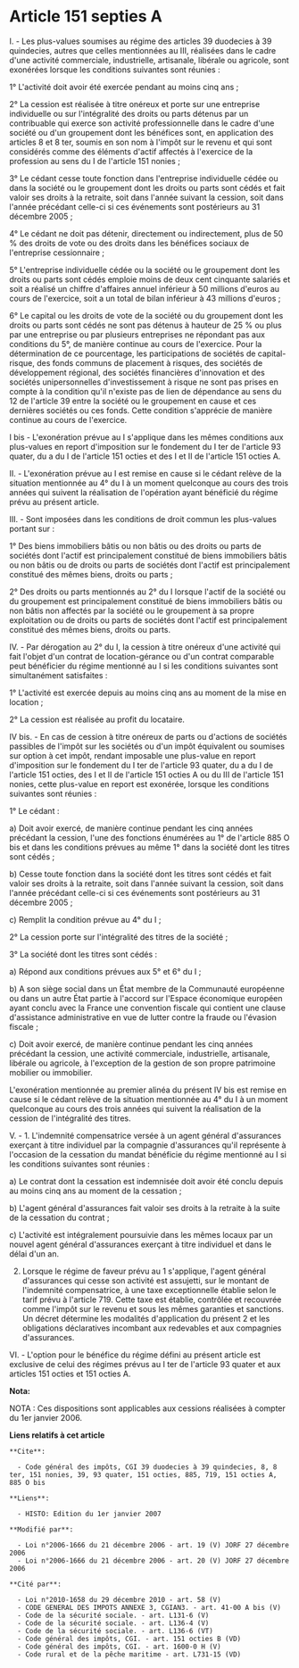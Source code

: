 # Article 151 septies A

I. - Les plus-values soumises au régime des articles 39 duodecies à 39 quindecies, autres que celles mentionnées au III,
réalisées dans le cadre d'une activité commerciale, industrielle, artisanale, libérale ou agricole, sont exonérées lorsque
les conditions suivantes sont réunies :

1° L'activité doit avoir été exercée pendant au moins cinq ans ;

2° La cession est réalisée à titre onéreux et porte sur une entreprise individuelle ou sur l'intégralité des droits ou parts
détenus par un contribuable qui exerce son activité professionnelle dans le cadre d'une société ou d'un groupement dont les
bénéfices sont, en application des articles 8 et 8 ter, soumis en son nom à l'impôt sur le revenu et qui sont considérés
comme des éléments d'actif affectés à l'exercice de la profession au sens du I de l'article 151 nonies ;

3° Le cédant cesse toute fonction dans l'entreprise individuelle cédée ou dans la société ou le groupement dont les droits ou
parts sont cédés et fait valoir ses droits à la retraite, soit dans l'année suivant la cession, soit dans l'année précédant
celle-ci si ces événements sont postérieurs au 31 décembre 2005 ;

4° Le cédant ne doit pas détenir, directement ou indirectement, plus de 50 % des droits de vote ou des droits dans les
bénéfices sociaux de l'entreprise cessionnaire ;

5° L'entreprise individuelle cédée ou la société ou le groupement dont les droits ou parts sont cédés emploie moins de deux
cent cinquante salariés et soit a réalisé un chiffre d'affaires annuel inférieur à 50 millions d'euros au cours de
l'exercice, soit a un total de bilan inférieur à 43 millions d'euros ;

6° Le capital ou les droits de vote de la société ou du groupement dont les droits ou parts sont cédés ne sont pas détenus à
hauteur de 25 % ou plus par une entreprise ou par plusieurs entreprises ne répondant pas aux conditions du 5°, de manière
continue au cours de l'exercice. Pour la détermination de ce pourcentage, les participations de sociétés de capital-risque,
des fonds communs de placement à risques, des sociétés de développement régional, des sociétés financières d'innovation et
des sociétés unipersonnelles d'investissement à risque ne sont pas prises en compte à la condition qu'il n'existe pas de lien
de dépendance au sens du 12 de l'article 39 entre la société ou le groupement en cause et ces dernières sociétés ou ces
fonds. Cette condition s'apprécie de manière continue au cours de l'exercice.

I bis - L'exonération prévue au I s'applique dans les mêmes conditions aux plus-values en report d'imposition sur le
fondement du I ter de l'article 93 quater, du a du I de l'article 151 octies et des I et II de l'article 151 octies A.

II. - L'exonération prévue au I est remise en cause si le cédant relève de la situation mentionnée au 4° du I à un moment
quelconque au cours des trois années qui suivent la réalisation de l'opération ayant bénéficié du régime prévu au présent
article.

III. - Sont imposées dans les conditions de droit commun les plus-values portant sur :

1° Des biens immobiliers bâtis ou non bâtis ou des droits ou parts de sociétés dont l'actif est principalement constitué de
biens immobiliers bâtis ou non bâtis ou de droits ou parts de sociétés dont l'actif est principalement constitué des mêmes
biens, droits ou parts ;

2° Des droits ou parts mentionnés au 2° du I lorsque l'actif de la société ou du groupement est principalement constitué de
biens immobiliers bâtis ou non bâtis non affectés par la société ou le groupement à sa propre exploitation ou de droits ou
parts de sociétés dont l'actif est principalement constitué des mêmes biens, droits ou parts.

IV. - Par dérogation au 2° du I, la cession à titre onéreux d'une activité qui fait l'objet d'un contrat de location-gérance
ou d'un contrat comparable peut bénéficier du régime mentionné au I si les conditions suivantes sont simultanément
satisfaites :

1° L'activité est exercée depuis au moins cinq ans au moment de la mise en location ;

2° La cession est réalisée au profit du locataire.

IV bis. - En cas de cession à titre onéreux de parts ou d'actions de sociétés passibles de l'impôt sur les sociétés ou d'un
impôt équivalent ou soumises sur option à cet impôt, rendant imposable une plus-value en report d'imposition sur le fondement
du I ter de l'article 93 quater, du a du I de l'article 151 octies, des I et II de l'article 151 octies A ou du III de
l'article 151 nonies, cette plus-value en report est exonérée, lorsque les conditions suivantes sont réunies :

1° Le cédant :

a) Doit avoir exercé, de manière continue pendant les cinq années précédant la cession, l'une des fonctions énumérées au 1°
de l'article 885 O bis et dans les conditions prévues au même 1° dans la société dont les titres sont cédés ;

b) Cesse toute fonction dans la société dont les titres sont cédés et fait valoir ses droits à la retraite, soit dans l'année
suivant la cession, soit dans l'année précédant celle-ci si ces événements sont postérieurs au 31 décembre 2005 ;

c) Remplit la condition prévue au 4° du I ;

2° La cession porte sur l'intégralité des titres de la société ;

3° La société dont les titres sont cédés :

a) Répond aux conditions prévues aux 5° et 6° du I ;

b) A son siège social dans un État membre de la Communauté européenne ou dans un autre État partie à l'accord sur l'Espace
économique européen ayant conclu avec la France une convention fiscale qui contient une clause d'assistance administrative en
vue de lutter contre la fraude ou l'évasion fiscale ;

c) Doit avoir exercé, de manière continue pendant les cinq années précédant la cession, une activité commerciale,
industrielle, artisanale, libérale ou agricole, à l'exception de la gestion de son propre patrimoine mobilier ou immobilier.

L'exonération mentionnée au premier alinéa du présent IV bis est remise en cause si le cédant relève de la situation
mentionnée au 4° du I à un moment quelconque au cours des trois années qui suivent la réalisation de la cession de
l'intégralité des titres.

V. - 1. L'indemnité compensatrice versée à un agent général d'assurances exerçant à titre individuel par la compagnie
d'assurances qu'il représente à l'occasion de la cessation du mandat bénéficie du régime mentionné au I si les conditions
suivantes sont réunies :

a) Le contrat dont la cessation est indemnisée doit avoir été conclu depuis au moins cinq ans au moment de la cessation ;

b) L'agent général d'assurances fait valoir ses droits à la retraite à la suite de la cessation du contrat ;

c) L'activité est intégralement poursuivie dans les mêmes locaux par un nouvel agent général d'assurances exerçant à titre
individuel et dans le délai d'un an.

2. Lorsque le régime de faveur prévu au 1 s'applique, l'agent général d'assurances qui cesse son activité est assujetti, sur
le montant de l'indemnité compensatrice, à une taxe exceptionnelle établie selon le tarif prévu à l'article 719. Cette taxe
est établie, contrôlée et recouvrée comme l'impôt sur le revenu et sous les mêmes garanties et sanctions. Un décret détermine
les modalités d'application du présent 2 et les obligations déclaratives incombant aux redevables et aux compagnies
d'assurances.

VI. - L'option pour le bénéfice du régime défini au présent article est exclusive de celui des régimes prévus au I ter de
l'article 93 quater et aux articles 151 octies et 151 octies A.

**Nota:**

NOTA : Ces dispositions sont applicables aux cessions réalisées à compter du 1er janvier 2006.

**Liens relatifs à cet article**

	**Cite**:

	  - Code général des impôts, CGI 39 duodecies à 39 quindecies, 8, 8 ter, 151 nonies, 39, 93 quater, 151 octies, 885, 719, 151 octies A, 885 O bis

	**Liens**:

	  - HISTO: Edition du 1er janvier 2007

	**Modifié par**:

	  - Loi n°2006-1666 du 21 décembre 2006 - art. 19 (V) JORF 27 décembre 2006
	  - Loi n°2006-1666 du 21 décembre 2006 - art. 20 (V) JORF 27 décembre 2006

	**Cité par**:

	  - Loi n°2010-1658 du 29 décembre 2010 - art. 58 (V)
	  - CODE GENERAL DES IMPOTS ANNEXE 3, CGIAN3. - art. 41-00 A bis (V)
	  - Code de la sécurité sociale. - art. L131-6 (V)
	  - Code de la sécurité sociale. - art. L136-4 (V)
	  - Code de la sécurité sociale. - art. L136-6 (VT)
	  - Code général des impôts, CGI. - art. 151 octies B (VD)
	  - Code général des impôts, CGI. - art. 1600-0 H (V)
	  - Code rural et de la pêche maritime - art. L731-15 (VD)
